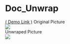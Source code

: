 # Doc_Unwrap
[( Demo Link )](https://huggingface.co/spaces/weiorwei/Doc_unwrap)
Original Picture <br />
<img src="https://github.com/weiorwei/Doc_Unwrap/blob/main/distored_pic.jpg" >  <br />
Unwraped Picture <br />
<img src="https://github.com/weiorwei/Doc_Unwrap/blob/main/rec_pic.png" >  <br />
